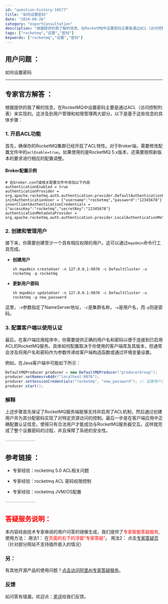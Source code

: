 ```yaml
---
id: "question-history-16577"
title: "如何设置密码"
date: "2024-09-26"
category: "expertConsultation"
description: "根据提供的我了解的信息，在RocketMQ中设置密码主要是通过ACL（访问控制列表）来实现的。这涉及到用户管理和权限管理两大部分。以下是基于这些信息的具体步骤：### 1. 开启ACL功能首先，确保你的RocketMQ集群已经开启了ACL特性。对于Broker端，需要修改配置文件中的`aclEnab"
tags: ["rocketmq","设置","密码"]
keywords: ["rocketmq","设置","密码"]
---
```


## 用户问题 ： 
 如何设置密码  

---------------
## 专家官方解答 ：

根据提供的我了解的信息，在RocketMQ中设置密码主要是通过ACL（访问控制列表）来实现的。这涉及到用户管理和权限管理两大部分。以下是基于这些信息的具体步骤：

### 1. 开启ACL功能
首先，确保你的RocketMQ集群已经开启了ACL特性。对于Broker端，需要修改配置文件中的`aclEnable=true`。如果使用的是RocketMQ 5.x版本，还需要按照新版本的要求进行相应的配置调整。

#### Broker配置示例
```properties
# 在broker.conf或相关配置文件中添加以下内容
authenticationEnabled = true
authenticationProvider = org.apache.rocketmq.auth.authentication.provider.DefaultAuthenticationProvider
initAuthenticationUser = {"username":"rocketmq","password":"12345678"}
innerClientAuthenticationCredentials = {"accessKey":"rocketmq","secretKey":"12345678"}
authenticationMetadataProvider = org.apache.rocketmq.auth.authentication.provider.LocalAuthenticationMetadataProvider
```

### 2. 创建和管理用户
接下来，你需要创建至少一个具有相应权限的用户。这可以通过`mqadmin`命令行工具完成。

- **创建用户**
  ```shell
  sh mqadmin createUser -n 127.0.0.1:9876 -c DefaultCluster -u rocketmq -p rocketmq
  ```
- **更新用户密码**
  ```shell
  sh mqadmin updateUser -n 127.0.0.1:9876 -c DefaultCluster -u rocketmq -p new_password
  ```

这里，`-n`参数指定了NameServer地址，`-c`是集群名称，`-u`是用户名，而`-p`则是密码。

### 3. 配置客户端以使用认证
最后，在客户端应用程序中，你需要提供正确的用户名和密码以便于连接到已启用ACL的RocketMQ服务。具体如何配置取决于你使用的客户端库及其版本，但通常会涉及将用户名和密码作为参数传递给客户端构造函数或通过环境变量设置。

例如，在Java客户端中可能如下所示：
```java
DefaultMQProducer producer = new DefaultMQProducer("producerGroup");
producer.setNamesrvAddr("localhost:9876");
producer.setSessionCredentials("rocketmq", "new_password"); // 设置用户名和密码
producer.start();
```

### 解释
上述步骤首先保证了RocketMQ服务端能够支持并启用了ACL机制，然后通过创建用户并为其分配密码实现了对特定资源访问的控制。最后一步是在客户端应用中正确配置认证信息，使得只有合法用户才能成功与RocketMQ服务器交互。这样就完成了整个设置密码的过程，并且保障了系统的安全性。


<font color="#949494">---------------</font> 


## 参考链接 ：

* 专家经验：rocketmq 5.0 ACL相关问题 
 
 * 专家经验：rocketmq ACL 密码权限控制 
 
 * 专家经验：rocketmq JVM/OS配置 


 <font color="#949494">---------------</font> 
 


## <font color="#FF0000">答疑服务说明：</font> 

本内容经由技术专家审阅的用户问答的镜像生成，我们提供了<font color="#FF0000">专家智能答疑服务</font>,使用方法：
用法1： 在<font color="#FF0000">页面的右下的浮窗”专家答疑“</font>。
用法2： 点击[专家答疑页](https://answer.opensource.alibaba.com/docs/intro)（针对部分网站不支持插件嵌入的情况）
### 另：


有其他开源产品的使用问题？[点击访问阿里AI专家答疑服务](https://answer.opensource.alibaba.com/docs/intro)。
### 反馈
如问答有错漏，欢迎点：[差评](https://ai.nacos.io/user/feedbackByEnhancerGradePOJOID?enhancerGradePOJOId=17258)给我们反馈。
